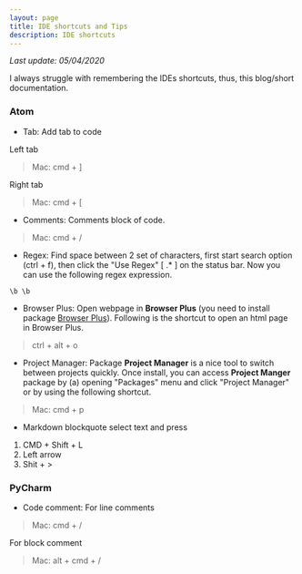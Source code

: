 ```yaml
---
layout: page
title: IDE shortcuts and Tips
description: IDE shortcuts
---
```

*Last update: 05/04/2020*

I always struggle with remembering the IDEs shortcuts, thus, this blog/short documentation.

### Atom

- Tab:
Add tab to code

Left tab
> Mac: cmd + ]

Right tab
> Mac: cmd + [


- Comments:
Comments block of code.

> Mac: cmd + /


- Regex:
Find space between 2 set of characters, first start search option (ctrl + f), then click the "Use Regex" [ .* ] on the status bar. Now you can use the following regex expression.

```
\b \b
```

- Browser Plus:
Open webpage in __Browser Plus__ (you need to install package [Browser Plus](https://atom.io/packages/browser-plus)). Following is the shortcut to open an html page in Browser Plus.

> ctrl + alt + o

- Project Manager:
Package __Project Manager__ is a nice tool to switch between projects quickly. Once install, you can access __Project Manger__ package by (a) opening "Packages" menu and click "Project Manager" or by using the following shortcut.

> Mac: cmd + p


 - Markdown blockquote
select text and press
1. CMD + Shift + L
2. Left arrow
3. Shit + >  

### PyCharm

- Code comment:
For line comments

> Mac: cmd + /

For block comment

> Mac: alt + cmd + /
